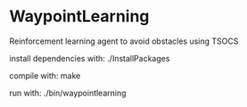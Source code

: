 # WaypointLearning
Reinforcement learning agent to avoid obstacles using TSOCS

install dependencies with:
./InstallPackages

compile with:
make

run with:
./bin/waypointlearning
